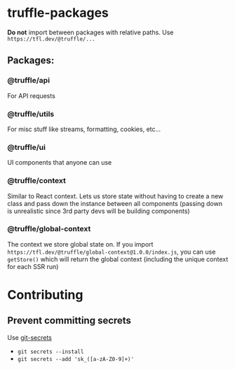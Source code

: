 # truffle-packages

**Do not** import between packages with relative paths. Use `https://tfl.dev/@truffle/...`

## Packages:

### @truffle/api
For API requests

### @truffle/utils
For misc stuff like streams, formatting, cookies, etc...

### @truffle/ui
UI components that anyone can use

### @truffle/context
Similar to React context. Lets us store state without having to create a new class and pass down the instance between all components (passing down is unrealistic since 3rd party devs will be building components)

### @truffle/global-context
The context we store global state on. If you import `https://tfl.dev/@truffle/global-context@1.0.0/index.js`, you can use `getStore()` which will return the global context (including the unique context for each SSR run)

# Contributing
## Prevent committing secrets
Use [git-secrets](https://github.com/awslabs/git-secrets#installing-git-secrets)
- `git secrets --install`
- `git secrets --add 'sk_([a-zA-Z0-9]+)'`